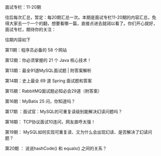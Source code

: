 面试专栏：11-20期

往后每次汇总，暂定：每20期汇总一次。本期是面试专栏11-20期的内容汇总，免得大家去一个一个的翻，想要看哪一篇，直接点进去就阔以看了。你们开心就好，面试专栏，期待你的关注： 



往期内容如下

第11期：程序员必备的 58 个网站

第12期：你必须掌握的 21 个 Java 核心技术！

第13期：最全91道MySQL面试题 | 附答案解析

第14期：史上最全 69 道 Spring 面试题和答案

第15期：RabbitMQ面试题必知必会29道（附答案）

第16期：MyBatis 25 问，你知道吗？

第17期 ：面试官：MySQL的可重复读级别能解决幻读问题吗？

第18期： TCP协议面试10连问，网友直呼太强！

第19期： MySQL如何实现可重复读、又为什么会出现幻读、是否解决了幻读问题？

第20期 ： 说说hashCode() 和 equals() 之间的关系？

